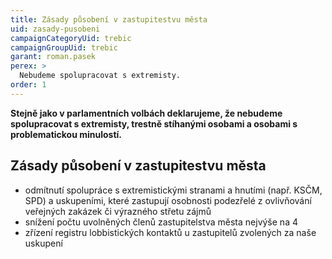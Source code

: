 ```yaml
---
title: Zásady působení v zastupitestvu města
uid: zasady-pusobeni
campaignCategoryUid: trebic
campaignGroupUid: trebic
garant: roman.pasek
perex: >
  Nebudeme spolupracovat s extremisty.
order: 1
---
```


**Stejně jako v parlamentních volbách deklarujeme, že nebudeme spolupracovat s extremisty, trestně stíhanými osobami a osobami s problematickou minulostí.**

## Zásady působení v zastupitestvu města

* odmítnutí spolupráce s extremistickými stranami a hnutími (např. KSČM, SPD) a uskupeními, které zastupují osobnosti podezřelé z ovlivňování veřejných zakázek či výrazného střetu zájmů
* snížení počtu uvolněných členů zastupitelstva města nejvýše na 4
* zřízení registru lobbistických kontaktů u zastupitelů zvolených za naše uskupení
